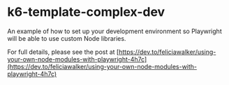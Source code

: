 # k6-template-complex-dev

An example of how to set up your development environment so Playwright will be able to use custom Node libraries.

For full details, please see the post at [https://dev.to/feliciawalker/using-your-own-node-modules-with-playwright-4h7c](https://dev.to/feliciawalker/using-your-own-node-modules-with-playwright-4h7c)
